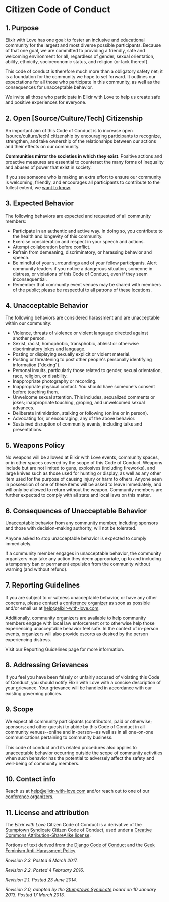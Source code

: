 # Citizen Code of Conduct

## 1. Purpose

Elixir with Love has one goal: to foster an inclusive and educational community for the largest and most diverse possible participants. Because of that one goal, we are committed to providing a friendly, safe and welcoming environment for all, regardless of gender, sexual orientation, ability, ethnicity, socioeconomic status, and religion (or lack thereof).

This code of conduct is therefore much more than a obligatory safety net; it is a foundation for the community we hope to set forward. It outlines our expectations for all those who participate in this community, as well as the consequences for unacceptable behavior.

We invite all those who participate in Elixir with Love to help us create safe and positive experiences for everyone.

## 2. Open [Source/Culture/Tech] Citizenship

An important aim of this Code of Conduct is to increase open [source/culture/tech] citizenship by encouraging participants to recognize, strengthen, and take ownership of the relationships between our actions and their effects on our community.

**Communities mirror the societies in which they exist**. Positive actions and proactive measures are essential to counteract the many forms of inequality and abuses of power that exist in society.

If you see someone who is making an extra effort to ensure our community is welcoming, friendly, and encourages all participants to contribute to the fullest extent, we [want to know](mailto:info@elixir-with-love.com).

## 3. Expected Behavior

The following behaviors are expected and requested of all community members:

  * Participate in an authentic and active way. In doing so, you contribute to the health and longevity of this community.
  * Exercise consideration and respect in your speech and actions.
  * Attempt collaboration before conflict.
  * Refrain from demeaning, discriminatory, or harassing behavior and speech.
  * Be mindful of your surroundings and of your fellow participants. Alert community leaders if you notice a dangerous situation, someone in distress, or violations of this Code of Conduct, even if they seem inconsequential.
  * Remember that community event venues may be shared with members of the public; please be respectful to all patrons of these locations.

## 4. Unacceptable Behavior

The following behaviors are considered harassment and are unacceptable within our community:

  * Violence, threats of violence or violent language directed against another person.
  * Sexist, racist, homophobic, transphobic, ableist or otherwise discriminatory jokes and language.
  * Posting or displaying sexually explicit or violent material.
  * Posting or threatening to post other people's personally identifying information ("doxing").
  * Personal insults, particularly those related to gender, sexual orientation, race, religion, or disability.
  * Inappropriate photography or recording.
  * Inappropriate physical contact. You should have someone's consent before touching them.
  * Unwelcome sexual attention. This includes, sexualized comments or jokes; inappropriate touching, groping, and unwelcomed sexual advances.
  * Deliberate intimidation, stalking or following (online or in person).
  * Advocating for, or encouraging, any of the above behavior.
  * Sustained disruption of community events, including talks and presentations.

## 5. Weapons Policy

No weapons will be allowed at Elixir with Love events, community spaces, or in other spaces covered by the scope of this Code of Conduct. Weapons include but are not limited to guns, explosives (including fireworks), and large knives such as those used for hunting or display, as well as any other item used for the purpose of causing injury or harm to others. Anyone seen in possession of one of these items will be asked to leave immediately, and will only be allowed to return without the weapon. Community members are further expected to comply with all state and local laws on this matter.

## 6. Consequences of Unacceptable Behavior

Unacceptable behavior from any community member, including sponsors and those with decision-making authority, will not be tolerated.

Anyone asked to stop unacceptable behavior is expected to comply immediately.

If a community member engages in unacceptable behavior, the community organizers may take any action they deem appropriate, up to and including a temporary ban or permanent expulsion from the community without warning (and without refund).

## 7. Reporting Guidelines

If you are subject to or witness unacceptable behavior, or have any other concerns, please contact a [conference organizer](http://www.elixir-with-love.com/organizers) as soon as possible and/or email us at [help@elixir-with-love.com](mailto:help@elixir-with-love.com).

Additionally, community organizers are available to help community members engage with local law enforcement or to otherwise help those experiencing unacceptable behavior feel safe. In the context of in-person events, organizers will also provide escorts as desired by the person experiencing distress.

Visit our Reporting Guidelines page for more information.

## 8. Addressing Grievances

If you feel you have been falsely or unfairly accused of violating this Code of Conduct, you should notify Elixir with Love with a concise description of your grievance. Your grievance will be handled in accordance with our existing governing policies.

## 9. Scope

We expect all community participants (contributors, paid or otherwise; sponsors; and other guests) to abide by this Code of Conduct in all community venues--online and in-person--as well as in all one-on-one communications pertaining to community business.

This code of conduct and its related procedures also applies to unacceptable behavior occurring outside the scope of community activities when such behavior has the potential to adversely affect the safety and well-being of community members.

## 10. Contact info

Reach us at [help@elixir-with-love.com](mailto:help@elixir-with-love.com) and/or reach out to one of our [conference organizers](http://www.elixir-with-love.com/organizers).

## 11. License and attribution

The *Elixir with Love* Citizen Code of Conduct is a derivative of the [Stumptown Syndicate](http://stumptownsyndicate.org) Citizen Code of Conduct, used under a [Creative Commons Attribution-ShareAlike license](http://creativecommons.org/licenses/by-sa/3.0/). 

Portions of text derived from the [Django Code of Conduct](https://www.djangoproject.com/conduct/) and the [Geek Feminism Anti-Harassment Policy](http://geekfeminism.wikia.com/wiki/Conference_anti-harassment/Policy).

_Revision 2.3. Posted 6 March 2017._

_Revision 2.2. Posted 4 February 2016._

_Revision 2.1. Posted 23 June 2014._

_Revision 2.0, adopted by the [Stumptown Syndicate](http://stumptownsyndicate.org) board on 10 January 2013. Posted 17 March 2013._
